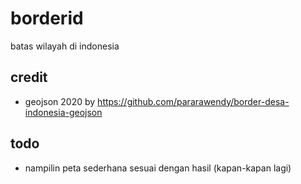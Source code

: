 # borderid

batas wilayah di indonesia

## credit
- geojson 2020 by https://github.com/pararawendy/border-desa-indonesia-geojson 

## todo
- nampilin peta sederhana sesuai dengan hasil (kapan-kapan lagi)
